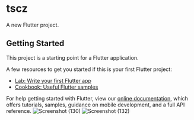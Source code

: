 # tscz

A new Flutter project.

## Getting Started

This project is a starting point for a Flutter application.

A few resources to get you started if this is your first Flutter project:

- [Lab: Write your first Flutter app](https://flutter.dev/docs/get-started/codelab)
- [Cookbook: Useful Flutter samples](https://flutter.dev/docs/cookbook)

For help getting started with Flutter, view our
[online documentation](https://flutter.dev/docs), which offers tutorials,
samples, guidance on mobile development, and a full API reference.
![Screenshot (130)](https://user-images.githubusercontent.com/98219369/153184908-5403ebd1-2fb6-4467-a4b1-aa675e985e19.png)
![Screenshot (132)](https://user-images.githubusercontent.com/98219369/153185240-88b93259-9040-46f0-ad46-78b592815d7a.png)

